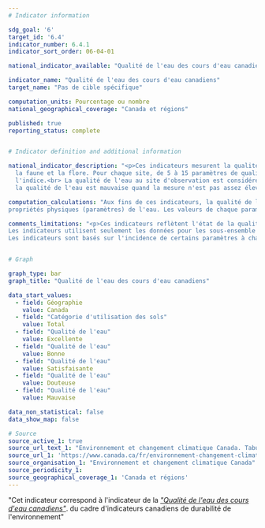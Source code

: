 ```yaml
---
# Indicator information

sdg_goal: '6'
target_id: '6.4'
indicator_number: 6.4.1
indicator_sort_order: 06-04-01

national_indicator_available: "Qualité de l'eau des cours d'eau canadiens"

indicator_name: "Qualité de l'eau des cours d'eau canadiens"
target_name: "Pas de cible spécifique"

computation_units: Pourcentage ou nombre
national_geographical_coverage: "Canada et régions"

published: true
reporting_status: complete


# Indicator definition and additional information

national_indicator_description: "<p>Ces indicateurs mesurent la qualité de l'eau des cours d'eau canadiens afin de mesurer la capacité de l'eau des rivières à abriter 
  la faune et la flore. Pour chaque site, de 5 à 15 paramètres de qualité de l'eau sont comparés à la valeur des recommandations pertinentes en utilisant le calcul de 
  l'indice.<br> La qualité de l'eau au site d'observation est considérée comme excellente quand la mesure est toujours suffisante d'après les lignes directrice. Par contre,
  la qualité de l'eau est mauvaise quand la mesure n'est pas assez élevée comparativement aux lignes directrices.</p>"

computation_calculations: "Aux fins de ces indicateurs, la qualité de l'eau est déterminée par la mesure des concentrations de produits chimiques et des valeurs de 
propriétés physiques (paramètres) de l'eau. Les valeurs de chaque paramètre sont comparées aux valeurs recommandées en matière de qualité de l'eau."

comments_limitations: "<p>Ces indicateurs reflètent l'état de la qualité de l'eau dans les rivières du sud du Canada. Le nord du Canada est sous-représenté.<br>
Les indicateurs utilisent seulement les données pour les sous-ensemble de sous-variables là où des recommandations existent. Ils ne couvrent pas tous les problèmes éventuels liés à la qualité de l'eau au Canada.<br>
Les indicateurs sont basés sur l'incidence de certains paramètres à chaque site. Ces concentrations ne présentent pas l'effet des déversements ou d'autres événements transitoires, à moins que des échantillons aient été recueillis tout de suite après le déversement ou que leur effet sur la qualité de l'eau soit de longue durée.</p>"


# Graph

graph_type: bar
graph_title: "Qualité de l'eau des cours d'eau canadiens"

data_start_values:
  - field: Géographie
    value: Canada
  - field: "Catégorie d'utilisation des sols"
    value: Total
  - field: "Qualité de l'eau"
    value: Excellente
  - field: "Qualité de l'eau"
    value: Bonne
  - field: "Qualité de l'eau"
    value: Satisfaisante
  - field: "Qualité de l'eau"
    value: Douteuse
  - field: "Qualité de l'eau"
    value: Mauvaise

data_non_statistical: false
data_show_map: false

# Source
source_active_1: true
source_url_text_1: "Environnement et changement climatique Canada. Tabulation spéciale"
source_url_1: 'https://www.canada.ca/fr/environnement-changement-climatique/services/indicateurs-environnementaux/qualite-eau-cours-eau-canadiens.html'
source_organisation_1: "Environnement et changement climatique Canada"
source_periodicity_1: 
source_geographical_coverage_1: 'Canada et régions'
---
```

"Cet indicateur correspond à l'indicateur de la <a href="https://www.canada.ca/fr/environnement-changement-climatique/services/indicateurs-environnementaux/qualite-eau-cours-eau-canadiens.html"> <em>"Qualité de l'eau des cours d'eau canadiens"</em></a>. du cadre d'indicateurs canadiens de durabilité de l'environnement"
